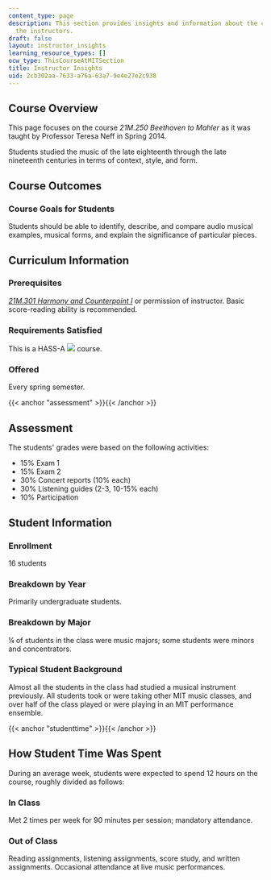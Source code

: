 ```yaml
---
content_type: page
description: This section provides insights and information about the course from
  the instructors.
draft: false
layout: instructor_insights
learning_resource_types: []
ocw_type: ThisCourseAtMITSection
title: Instructor Insights
uid: 2cb302aa-7633-a76a-63a7-9e4e27e2c938
---
```

## Course Overview

This page focuses on the course _21M.250 Beethoven to Mahler_ as it was taught by Professor Teresa Neff in Spring 2014.

Students studied the music of the late eighteenth through the late nineteenth centuries in terms of context, style, and form.

## Course Outcomes

### Course Goals for Students

Students should be able to identify, describe, and compare audio musical examples, musical forms, and explain the significance of particular pieces.

## Curriculum Information

### Prerequisites

[_21M.301 Harmony and Counterpoint I_](/courses/21m-301-harmony-and-counterpoint-i-spring-2005) or permission of instructor. Basic score-reading ability is recommended.

### Requirements Satisfied

This is a HASS-A ![](/images/educator/icon-question-hass-a.png) course.

### Offered

Every spring semester.

{{< anchor "assessment" >}}{{< /anchor >}}

## Assessment

The students' grades were based on the following activities:

- 15% Exam 1
- 15% Exam 2
- 30% Concert reports (10% each)
- 30% Listening guides (2-3, 10-15% each)
- 10% Participation

## Student Information

### Enrollment

16 students

### Breakdown by Year

Primarily undergraduate students.

### Breakdown by Major

¼ of students in the class were music majors; some students were minors and concentrators.

### Typical Student Background

Almost all the students in the class had studied a musical instrument previously. All students took or were taking other MIT music classes, and over half of the class played or were playing in an MIT performance ensemble.

{{< anchor "studenttime" >}}{{< /anchor >}}

## How Student Time Was Spent

During an average week, students were expected to spend 12 hours on the course, roughly divided as follows:

### In Class

Met 2 times per week for 90 minutes per session; mandatory attendance.

### Out of Class

Reading assignments, listening assignments, score study, and written assignments. Occasional attendance at live music performances.